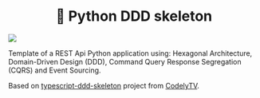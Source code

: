 <h1 align="center">🐍 Python DDD skeleton</h1>

![](https://raw.githubusercontent.com/n1nj4t4nuk1/python-ddd-skeleton/assets/assets/logo.png)


Template of a REST Api Python application using: Hexagonal Architecture, Domain-Driven Design (DDD), Command Query Response Segregation (CQRS) and Event Sourcing.

Based on [typescript-ddd-skeleton](https://github.com/CodelyTV/typescript-ddd-skeleton) project from [CodelyTV](https://github.com/CodelyTV).
